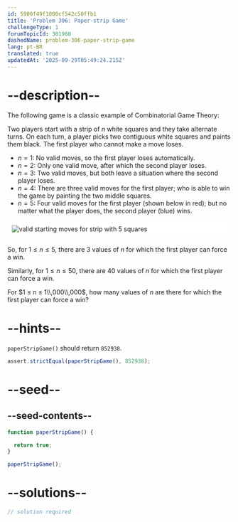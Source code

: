 ```yaml
---
id: 5900f49f1000cf542c50ffb1
title: 'Problem 306: Paper-strip Game'
challengeType: 1
forumTopicId: 301960
dashedName: problem-306-paper-strip-game
lang: pt-BR
translated: true
updatedAt: '2025-09-29T05:49:24.215Z'
---
```


# --description--

The following game is a classic example of Combinatorial Game Theory:

Two players start with a strip of $n$ white squares and they take alternate turns. On each turn, a player picks two contiguous white squares and paints them black. The first player who cannot make a move loses.

- $n = 1$: No valid moves, so the first player loses automatically.
- $n = 2$: Only one valid move, after which the second player loses.
- $n = 3$: Two valid moves, but both leave a situation where the second player loses.
- $n = 4$: There are three valid moves for the first player; who is able to win the game by painting the two middle squares.
- $n = 5$: Four valid moves for the first player (shown below in red); but no matter what the player does, the second player (blue) wins.

<img alt="valid starting moves for strip with 5 squares" src="https://cdn.freecodecamp.org/curriculum/project-euler/paper-strip-game.gif" style="background-color: white; padding: 10px; display: block; margin-right: auto; margin-left: auto; margin-bottom: 1.2rem;">

So, for $1 ≤ n ≤ 5$, there are 3 values of $n$ for which the first player can force a win.

Similarly, for $1 ≤ n ≤ 50$, there are 40 values of $n$ for which the first player can force a win.

For $1 ≤ n ≤ 1\\,000\\,000$, how many values of $n$ are there for which the first player can force a win?

# --hints--

`paperStripGame()` should return `852938`.

```js
assert.strictEqual(paperStripGame(), 852938);
```

# --seed--

## --seed-contents--

```js
function paperStripGame() {

  return true;
}

paperStripGame();
```

# --solutions--

```js
// solution required
```
